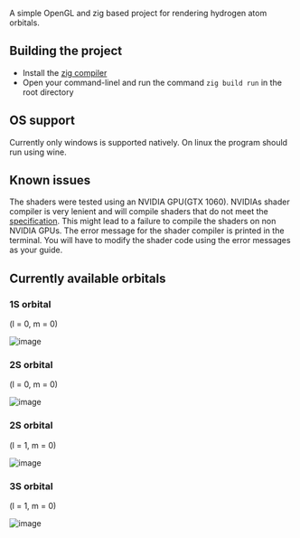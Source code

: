 A simple OpenGL and zig based project for rendering hydrogen atom orbitals.

## Building the project

* Install the [zig compiler](https://github.com/ziglang/zig)
* Open your command-linel and run the command `zig build run` in the root directory

## OS support

Currently only windows is supported natively.
On linux the program should run using wine.

## Known issues

The shaders were tested using an NVIDIA GPU(GTX 1060).
NVIDIAs shader compiler is very lenient and will compile shaders that do not meet the [specification](https://registry.khronos.org/OpenGL/specs/gl/GLSLangSpec.4.50.pdf).
This might lead to a failure to compile the shaders on non NVIDIA GPUs.
The error message for the shader compiler is printed in the terminal. You will have to modify the shader code using the error messages as your guide.

## Currently available orbitals

### 1S orbital

(l = 0, m = 0)

![image](https://github.com/user-attachments/assets/daa4b765-eff7-4bee-914f-dd0c5db18987)

### 2S orbital

(l = 0, m = 0)

![image](https://github.com/user-attachments/assets/7c8336e3-d9e2-47cf-b394-8b3526135e3c)

### 2S orbital

(l = 1, m = 0)

![image](https://github.com/user-attachments/assets/e1411e41-521d-4c99-951b-f49ae0aeaa21)

### 3S orbital

(l = 1, m = 0)

![image](https://github.com/user-attachments/assets/517e54fe-db85-4938-854e-728accb4eaff)
